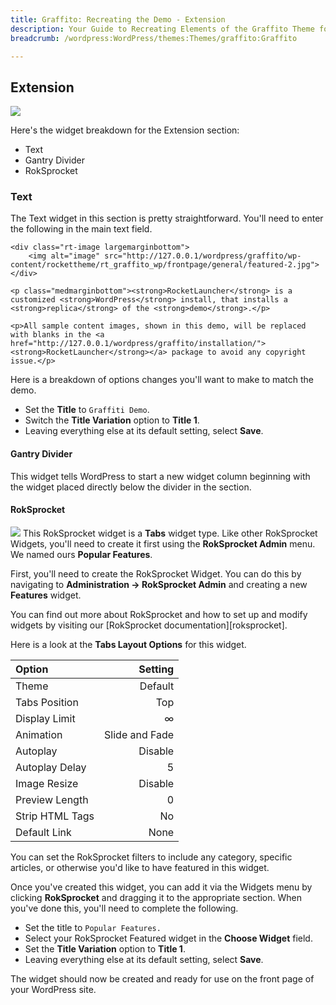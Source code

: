 ```yaml
---
title: Graffito: Recreating the Demo - Extension
description: Your Guide to Recreating Elements of the Graffito Theme for WordPress
breadcrumb: /wordpress:WordPress/themes:Themes/graffito:Graffito

---
```


Extension
-----
![][demo5]

Here's the widget breakdown for the Extension section:

* Text
* Gantry Divider
* RokSprocket

### Text
The Text widget in this section is pretty straightforward. You'll need to enter the following in the main text field.

~~~
<div class="rt-image largemarginbottom">
    <img alt="image" src="http://127.0.0.1/wordpress/graffito/wp-content/rockettheme/rt_graffito_wp/frontpage/general/featured-2.jpg">
</div>

<p class="medmarginbottom"><strong>RocketLauncher</strong> is a customized <strong>WordPress</strong> install, that installs a <strong>replica</strong> of the <strong>demo</strong>.</p>

<p>All sample content images, shown in this demo, will be replaced with blanks in the <a href="http://127.0.0.1/wordpress/graffito/installation/"><strong>RocketLauncher</strong></a> package to avoid any copyright issue.</p>
~~~

Here is a breakdown of options changes you'll want to make to match the demo.

* Set the **Title** to `Graffiti Demo`.
* Switch the **Title Variation** option to **Title 1**.
* Leaving everything else at its default setting, select **Save**.

#### Gantry Divider
This widget tells WordPress to start a new widget column beginning with the widget placed directly below the divider in the section.

#### RokSprocket
![][demo6]
This RokSprocket widget is a **Tabs** widget type. Like other RokSprocket Widgets, you'll need to create it first using the **RokSprocket Admin** menu. We named ours **Popular Features**.

First, you'll need to create the RokSprocket Widget. You can do this by navigating to **Administration -> RokSprocket Admin** and creating a new **Features** widget. 

You can find out more about RokSprocket and how to set up and modify widgets by visiting our [RokSprocket documentation][roksprocket].

Here is a look at the **Tabs Layout Options** for this widget.

| Option | Setting |
|:-------|------:|
| Theme | Default |
| Tabs Position | Top |
| Display Limit | ∞ |
| Animation | Slide and Fade |
| Autoplay | Disable |
| Autoplay Delay | 5 |
| Image Resize | Disable |
| Preview Length | 0 |
| Strip HTML Tags | No |
| Default Link | None |

You can set the RokSprocket filters to include any category, specific articles, or otherwise you'd like to have featured in this widget.

Once you've created this widget, you can add it via the Widgets menu by clicking **RokSprocket** and dragging it to the appropriate section. When you've done this, you'll need to complete the following.

* Set the title to `Popular Features.`
* Select your RokSprocket Featured widget in the **Choose Widget** field.
* Set the **Title Variation** option to **Title 1**.
* Leaving everything else at its default setting, select **Save**.

The widget should now be created and ready for use on the front page of your WordPress site.

[demo5]: assets/wp_graffito_demo_5.jpeg
[demo6]: assets/wp_graffito_demo_6.jpeg